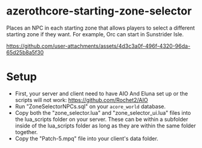 # azerothcore-starting-zone-selector
Places an NPC in each starting zone that allows players to select a different starting zone if they want.  For example, Orc can start in Sunstrider Isle.



https://github.com/user-attachments/assets/4d3c3a0f-496f-4320-96da-65d25b8a5f30



# Setup

- First, your server and client need to have AIO And Eluna set up or the scripts will not work:  https://github.com/Rochet2/AIO
- Run "ZoneSelectorNPCs.sql" on your `acore_world` database.
- Copy both the "zone_selector.lua" and "zone_selector_ui.lua" files into the lua_scripts folder on your server.  These can be within a subfolder inside of the lua_scripts folder as long as they are within the same folder together.
- Copy the "Patch-5.mpq" file into your client's data folder.
